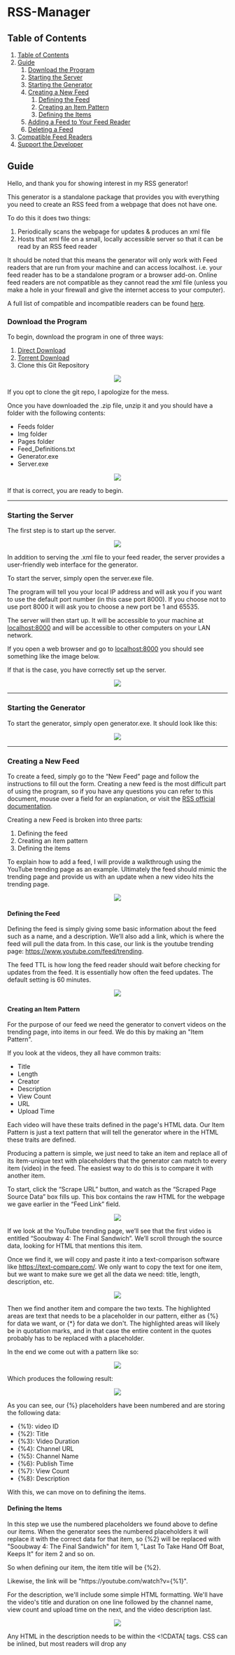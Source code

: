 # RSS-Manager 

## Table of Contents
  1. [Table of Contents](#table-of-contents)
  2. [Guide](#Guide)
      1. [Download the Program](#download-the-program)
      1. [Starting the Server](#starting-the-Server)
      2. [Starting the Generator](#starting-the-generator)
      3. [Creating a New Feed](#creating-a-new-feed)
          1. [Defining the Feed](#defining-the-feed)
          2. [Creating an Item Pattern](#creating-an-item-pattern)
          3. [Defining the Items](#defining-the-items)
      4. [Adding a Feed to Your Feed Reader](#adding-a-feed-to-your-feed-reader)
      5. [Deleting a Feed](#deleting-a-feed)
  2. [Compatible Feed Readers](#compatible-feed-readers)
  3. [Support the Developer](#support-the-developer)

## Guide

Hello, and thank you for showing interest in my RSS generator!

This generator is a standalone package that provides you with everything you need to create an RSS feed from a webpage that does not have one.

To do this it does two things:
  1. Periodically scans the webpage for updates & produces an xml file
  2. Hosts that xml file on a small, locally accessible server so that it can be read by an RSS feed reader

It should be noted that this means the generator will only work with Feed readers that are run from your machine and can access localhost. i.e. your feed reader has to be a standalone program or a browser add-on. Online feed readers are not compatible as they cannot read the xml file (unless you make a hole in your firewall and give the internet access to your computer).

A full list of compatible and incompatible readers can be found [here](#compatible-feed-readers).

### Download the Program

To begin, download the program in one of three ways:
  1. [Direct Download](https://github.com/k-barber/Release/raw/master/RSS-Generator.zip)
  2. [Torrent Download](https://github.com/k-barber/Release/raw/master/RSS-Generator.zip.torrent)
  3. Clone this Git Repository
  
<p align="center">
  <img src="https://github.com/k-barber/RSS-Generator/blob/master/Img/Readme/download.jpg">
</p>

If you opt to clone the git repo, I apologize for the mess.

Once you have downloaded the .zip file, unzip it and you should have a folder with the following contents:
  - Feeds folder
  - Img folder
  - Pages folder
  - Feed_Definitions.txt
  - Generator.exe
  - Server.exe
  
<p align="center">
  <img src="https://github.com/k-barber/RSS-Generator/blob/master/Img/Readme/unzip.jpg">
</p>
  
If that is correct, you are ready to begin.



*****

### Starting the Server

The first step is to start up the server.

<p align="center">
  <img src="https://github.com/k-barber/RSS-Generator/blob/master/Img/Readme/server.jpg">
</p>

In addition to serving the .xml file to your feed reader, the server provides a user-friendly web interface for the generator. 

To start the server, simply open the server.exe file.

The program will tell you your local IP address and will ask you if you want to use the default port number (in this case port 8000). If you choose not to use port 8000 it will ask you to choose a new port be 1 and 65535.

The server will then start up. It will be accessible to your machine at [localhost:8000](localhost:8000) and will be accessible to other computers on your LAN network. 

If you open a web browser and go to [localhost:8000](localhost:8000) you should see something like the image below. 

If that is the case, you have correctly set up the server. 

<p align="center">
  <img src="https://github.com/k-barber/RSS-Generator/blob/master/Img/Readme/home.jpg">
</p>

*****

### Starting the Generator

To start the generator, simply open generator.exe. It should look like this: 

<p align="center">
  <img src="https://github.com/k-barber/RSS-Generator/blob/master/Img/Readme/generator.jpg">
</p>

*****

### Creating a New Feed

To create a feed, simply go to the “New Feed” page and follow the instructions to fill out the form. Creating a new feed is the most difficult part of using the program, so if you have any questions you can refer to this document, mouse over a field for an explanation, or visit the [RSS official documentation](http://www.rssboard.org/rss-draft-1).

Creating a new Feed is broken into three parts:
  1.	Defining the feed
  2.	Creating an item pattern
  3.	Defining the items
  
To explain how to add a feed, I will provide a walkthrough using the YouTube trending page as an example. Ultimately the feed should mimic the trending page and provide us with an update when a new video hits the trending page. 

<p align="center">
  <img src="https://github.com/k-barber/RSS-Generator/blob/master/Img/Readme/youtube.jpg">
</p>

#### Defining the Feed

Defining the feed is simply giving some basic information about the feed such as a name, and a description. We’ll also add a link, which is where the feed will pull the data from. In this case, our link is the youtube trending page: https://www.youtube.com/feed/trending.

The feed TTL is how long the feed reader should wait before checking for updates from the feed. It is essentially how often the feed updates. The default setting is 60 minutes. 

<p align="center">
  <img src="https://github.com/k-barber/RSS-Generator/blob/master/Img/Readme/basic.jpg">
</p>

#### Creating an Item Pattern

For the purpose of our feed we need the generator to convert videos on the trending page, into items in our feed. We do this by making an "Item Pattern".

If you look at the videos, they all have common traits:
-	Title
-	Length
-	Creator
-	Description
-	View Count
-	URL
-	Upload Time

Each video will have these traits defined in the page's HTML data. Our Item Pattern is just a text pattern that will tell the generator where in the HTML these traits are defined. 

Producing a pattern is simple, we just need to take an item and replace all of its item-unique text with placeholders that the generator can match to every item (video) in the feed. The easiest way to do this is to compare it with another item.

To start, click the “Scrape URL” button, and watch as the “Scraped Page Source Data” box fills up. This box contains the raw HTML for the webpage we gave earlier in the “Feed Link” field.

<p align="center">
  <img src="https://github.com/k-barber/RSS-Generator/blob/master/Img/Readme/first.jpg">
</p>

If we look at the YouTube trending page, we’ll see that the first video is entitled “Sooubway 4: The Final Sandwich”. We’ll scroll through the source data, looking for HTML that mentions this item.

Once we find it, we will copy and paste it into a text-comparison software like https://text-compare.com/. We only want to copy the text for one item, but we want to make sure we get all the data we need: title, length, description, etc.

<p align="center">
  <img src="https://github.com/k-barber/RSS-Generator/blob/master/Img/Readme/compare.jpg">
</p>

Then we find another item and compare the two texts. The highlighted areas are text that needs to be a placeholder in our pattern, either as {%} for data we want, or {\*} for data we don't. The highlighted areas will likely be in quotation marks, and in that case the entire content in the quotes probably has to be replaced with a placeholder. 

In the end we come out with a pattern like so:

<p align="center">
  <img src="https://github.com/k-barber/RSS-Generator/blob/master/Img/Readme/pattern.jpg">
</p>
 
Which produces the following result:
 
<p align="center">
  <img src="https://github.com/k-barber/RSS-Generator/blob/master/Img/Readme/result.jpg">
</p>
 
As you can see, our {%} placeholders have been numbered and are storing the following data:
- {%1}: video ID
- {%2}: Title
- {%3}: Video Duration
- {%4}: Channel URL
- {%5}: Channel Name
- {%6}: Publish Time
- {%7}: View Count
- {%8}: Description

With this, we can move on to defining the items.

#### Defining the Items

In this step we use the numbered placeholders we found above to define our items. When the generator sees the numbered placeholders it will replace it with the correct data for that item, so {%2} will be replaced with "Sooubway 4: The Final Sandwich" for item 1, "Last To Take Hand Off Boat, Keeps It" for item 2 and so on.

So when defining our item, the item title will be {%2}.

<p>Likewise, the link will be "https://youtube.com/watch?v={%1}".</p>

For the description, we'll include some simple HTML formatting. We'll have the video's title and duration on one line followed by the channel name, view count and upload time on the next, and the video description last. 

<p align="center">
  <img src="https://github.com/k-barber/RSS-Generator/blob/master/Img/Readme/item.jpg">
</p>

Any HTML in the description needs to be within the <!CDATA\[ tags. CSS can be inlined, but most readers will drop any <style> or <script> tags. 
  
If you don't want to use HTML in the description, you can simply delete the <!CDATA\[ tags, or ignore them.

The GUID field is an ID used by feed readers to determine if an item is new to a feed. In our case, {%1} is the youtube video ID, so we can use that.

When you are done, simply click the "Submit" button, and you should be taken to a page that looks like this:

<p align="center">
  <img src="https://github.com/k-barber/RSS-Generator/blob/master/Img/Readme/success.jpg">
</p>

<p align="center">
  <strong>Congratulations! You've made your first custom feed!</strong>
  </br>
  <img src="https://github.com/k-barber/RSS-Generator/blob/master/Img/Bocchi.png" width=500 height=500>
</p>

*****

### Adding a Feed to Your Feed Reader


1.	Go to "My Feeds"
2.	Click on the feed you want to add
3.	You should see a Feed Details & Preview page like the one on the below

<p align="center">
  <img src="https://github.com/k-barber/RSS-Generator/blob/master/Img/Readme/preview.jpg">
</p>

4.	Copy this page's URL (Should be something like Localhost:8000/Feeds/Feed_Name.xml)
5.	Paste the URL into wherever your feed reader asks for the Feed URL

<p align="center">
  <img src="https://github.com/k-barber/RSS-Generator/blob/master/Img/Readme/save.jpg">
</p>

*****

### Deleting a Feed

Currently the only way to delete a feed is remove the feed from the Feed_Definitions.txt file and delete the feed's .xml file in the Feeds folder.

*****

## Compatible Feed Readers


<table>
  <tr>
    <th>
      Compatible
    </th>
    <th>
      Incompatible
    </th>
  </tr>
  <tr>
    <td>
      <a href="https://nodetics.com/feedbro/">Feedbro</a></br>
      <a href="https://quiterss.org/">QuiteRSS</a></br>
      <a href=""></a></br>
    </td>
    <td>
      <a href="https://feedly.com/">Feedly</a></br>
      <a href=""></a></br>
    </td>
  </tr>
</table>

*****

## Support the Developer
